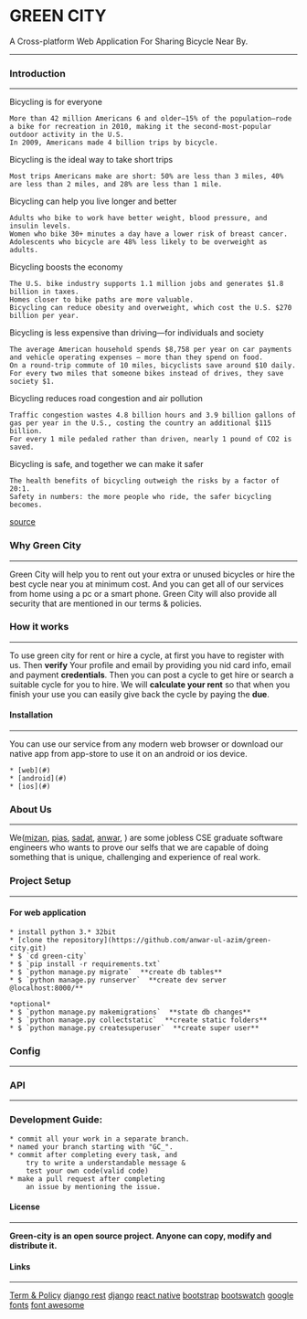 # GREEN CITY
A Cross-platform Web Application For Sharing Bicycle Near By.

***

### Introduction

***
Bicycling is for everyone

    More than 42 million Americans 6 and older—15% of the population—rode a bike for recreation in 2010, making it the second-most-popular outdoor activity in the U.S.
    In 2009, Americans made 4 billion trips by bicycle.

Bicycling is the ideal way to take short trips

    Most trips Americans make are short: 50% are less than 3 miles, 40% are less than 2 miles, and 28% are less than 1 mile.

Bicycling can help you live longer and better

    Adults who bike to work have better weight, blood pressure, and insulin levels.
    Women who bike 30+ minutes a day have a lower risk of breast cancer.
    Adolescents who bicycle are 48% less likely to be overweight as adults.

Bicycling boosts the economy

    The U.S. bike industry supports 1.1 million jobs and generates $1.8 billion in taxes.
    Homes closer to bike paths are more valuable.
    Bicycling can reduce obesity and overweight, which cost the U.S. $270 billion per year.

Bicycling is less expensive than driving—for individuals and society

    The average American household spends $8,758 per year on car payments and vehicle operating expenses – more than they spend on food.
    On a round-trip commute of 10 miles, bicyclists save around $10 daily.
    For every two miles that someone bikes instead of drives, they save society $1.

Bicycling reduces road congestion and air pollution

    Traffic congestion wastes 4.8 billion hours and 3.9 billion gallons of gas per year in the U.S., costing the country an additional $115 billion.
    For every 1 mile pedaled rather than driven, nearly 1 pound of CO2 is saved.

Bicycling is safe, and together we can make it safer

    The health benefits of bicycling outweigh the risks by a factor of 20:1.
    Safety in numbers: the more people who ride, the safer bicycling becomes.

[source](https://svbcoalition.org/bike-education/why-bicycling-is-important/)

### Why Green City

***
Green City will help you to rent out your extra or unused bicycles 
or hire the best cycle near you at minimum cost. And you can get 
all of our services from home using a pc or a smart phone. Green City 
will also provide all security that are mentioned in our terms & policies.

### How it works  

***
To use green city for rent or hire a cycle, at first you have to register with us.
Then **verify** Your profile and email by providing you nid card info, email and payment **credentials**.
Then you can post a cycle to get hire or search a suitable cycle for you to hire.
We will **calculate your rent** so that when you finish your use you can easily give back the cycle 
by paying the **due**.    

#### Installation

***
You can use our service from any modern web browser or download our native app 
from app-store to use it on an android or ios device.

    * [web](#)
    * [android](#)
    * [ios](#)

### About Us

***
We([mizan](https://github.com/MizaN13), [pias](https://github.com/paul-pias), [sadat](https://github.com/Nazmush), [anwar](https://github.com/anwar-ul-azim), ) are some jobless CSE graduate software engineers who wants to prove our selfs that
we are capable of doing something that is unique, challenging and experience of real work.

### Project Setup 

***
#### For web application
    * install python 3.* 32bit
    * [clone the repository](https://github.com/anwar-ul-azim/green-city.git)
    * $ `cd green-city`
    * $ `pip install -r requirements.txt`
    * $ `python manage.py migrate`  **create db tables**
    * $ `python manage.py runserver`  **create dev server @localhost:8000/**

    *optional*
    * $ `python manage.py makemigrations`  **state db changes**
    * $ `python manage.py collectstatic`  **create static folders**
    * $ `python manage.py createsuperuser`  **create super user**
    

### Config  

***

### API

***

### Development Guide:
    * commit all your work in a separate branch.
    * named your branch starting with "GC_".
    * commit after completing every task, and 
        try to write a understandable message & 
        test your own code(valid code) 
    * make a pull request after completing 
        an issue by mentioning the issue.


#### License

***
**Green-city is an open source project. Anyone can copy, modify and distribute it.**

#### Links  

***
[Term & Policy](#)
[django rest](https://www.django-rest-framework.org/)
[django](https://www.djangoproject.com/)
[react native](https://facebook.github.io/react-native/)
[bootstrap](https://getbootstrap.com/docs/4.0/getting-started/introduction/)
[bootswatch](https://bootswatch.com/)
[google fonts](https://fonts.google.com/)
[font awesome](https://fontawesome.com/)






